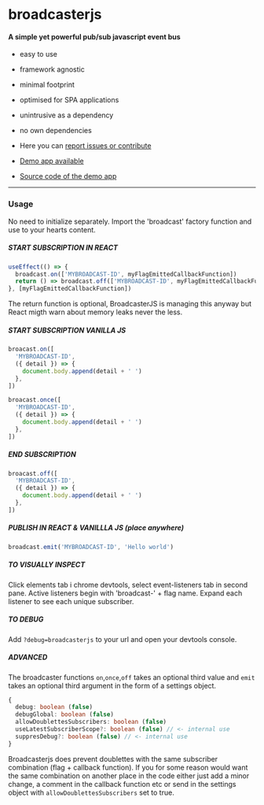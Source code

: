 # broadcasterjs

#### A simple yet powerful pub/sub javascript event bus

- easy to use
- framework agnostic
- minimal footprint
- optimised for SPA applications
- unintrusive as a dependency
- no own dependencies

- Here you can [report issues or contribute](https://github.com/nicatspark/broadcasterjs)
- [Demo app available](http://broadcasterjs.hervy.se)
- [Source code of the demo app](https://github.com/nicatspark/broadcasterjs-demo-app)

---

### Usage

No need to initialize separately. Import the 'broadcast' factory function and use to your hearts content.

##### START SUBSCRIPTION IN REACT

```typescript
useEffect(() => {
  broadcast.on(['MYBROADCAST-ID', myFlagEmittedCallbackFunction])
  return () => broadcast.off(['MYBROADCAST-ID', myFlagEmittedCallbackFunction])
}, [myFlagEmittedCallbackFunction])
```

The return function is optional, BroadcasterJS is managing this anyway but React migth warn about memory leaks never the less.

##### START SUBSCRIPTION VANILLA JS

```typescript
broacast.on([
  'MYBROADCAST-ID',
  ({ detail }) => {
    document.body.append(detail + ' ')
  },
])
```

```typescript
broacast.once([
  'MYBROADCAST-ID',
  ({ detail }) => {
    document.body.append(detail + ' ')
  },
])
```

##### END SUBSCRIPTION

```typescript
broacast.off([
  'MYBROADCAST-ID',
  ({ detail }) => {
    document.body.append(detail + ' ')
  },
])
```

##### PUBLISH IN REACT & VANILLLA JS (place anywhere)

```typescript
broadcast.emit('MYBROADCAST-ID', 'Hello world')
```

##### TO VISUALLY INSPECT

Click elements tab i chrome devtools,
select event-listeners tab in second pane.
Active listeners begin with 'broadcast-' + flag name. Expand each listener to see each unique subscriber.

##### TO DEBUG

Add `?debug=broadcasterjs` to your url and open your devtools console.

##### ADVANCED

The broadcaster functions `on`,`once`,`off` takes an optional third value and `emit` takes an optional third argument in the form of a settings object.

```typescript
{
  debug: boolean (false)
  debugGlobal: boolean (false)
  allowDoublettesSubscribers: boolean (false)
  useLatestSubscriberScope?: boolean (false) // <- internal use
  suppresDebug?: boolean (false) // <- internal use
}
```

Broadcasterjs does prevent doublettes with the same subscriber combination (flag + callback function). If you for some reason would want the same combination on another place in the code either just add a minor change, a comment in the callback function etc or send in the settings object with `allowDoublettesSubscribers` set to true.
